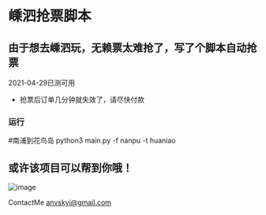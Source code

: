 # 嵊泗抢票脚本
## 由于想去嵊泗玩，无赖票太难抢了，写了个脚本自动抢票


2021-04-29已测可用

  - 抢票后订单几分钟就失效了，请尽快付款


### 运行

  #南浦到花鸟岛
  python3 main.py -f nanpu -t huaniao 


## 或许该项目可以帮到你哦！
![image](https://github.com/anvsk/ticket_shengsi/IMG_6014.JPG)


ContactMe anvskyi@gmail.com

